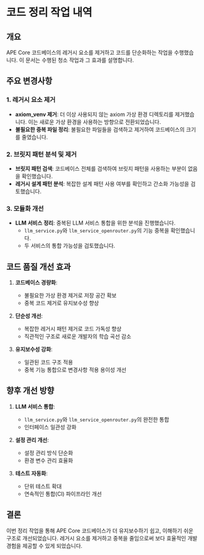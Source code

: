 # 코드 정리 작업 내역

## 개요

APE Core 코드베이스의 레거시 요소를 제거하고 코드를 단순화하는 작업을 수행했습니다. 이 문서는 수행된 청소 작업과 그 효과를 설명합니다.

## 주요 변경사항

### 1. 레거시 요소 제거

- **axiom_venv 제거**: 더 이상 사용되지 않는 axiom 가상 환경 디렉토리를 제거했습니다. 이는 새로운 가상 환경을 사용하는 방향으로 전환되었습니다.
- **불필요한 중복 파일 정리**: 불필요한 파일들을 검색하고 제거하여 코드베이스의 크기를 줄였습니다.

### 2. 브릿지 패턴 분석 및 제거

- **브릿지 패턴 검색**: 코드베이스 전체를 검색하여 브릿지 패턴을 사용하는 부분이 없음을 확인했습니다.
- **레거시 설계 패턴 분석**: 복잡한 설계 패턴 사용 여부를 확인하고 간소화 가능성을 검토했습니다.

### 3. 모듈화 개선

- **LLM 서비스 정리**: 중복된 LLM 서비스 통합을 위한 분석을 진행했습니다.
  - `llm_service.py`와 `llm_service_openrouter.py`의 기능 중복을 확인했습니다.
  - 두 서비스의 통합 가능성을 검토했습니다.

## 코드 품질 개선 효과

1. **코드베이스 경량화**:
   - 불필요한 가상 환경 제거로 저장 공간 확보
   - 중복 코드 제거로 유지보수성 향상

2. **단순성 개선**:
   - 복잡한 레거시 패턴 제거로 코드 가독성 향상
   - 직관적인 구조로 새로운 개발자의 학습 곡선 감소

3. **유지보수성 강화**:
   - 일관된 코드 구조 적용
   - 중복 기능 통합으로 변경사항 적용 용이성 개선

## 향후 개선 방향

1. **LLM 서비스 통합**:
   - `llm_service.py`와 `llm_service_openrouter.py`의 완전한 통합
   - 인터페이스 일관성 강화

2. **설정 관리 개선**:
   - 설정 관리 방식 단순화
   - 환경 변수 관리 효율화

3. **테스트 자동화**:
   - 단위 테스트 확대
   - 연속적인 통합(CI) 파이프라인 개선

## 결론

이번 정리 작업을 통해 APE Core 코드베이스가 더 유지보수하기 쉽고, 이해하기 쉬운 구조로 개선되었습니다. 레거시 요소를 제거하고 중복을 줄임으로써 보다 효율적인 개발 경험을 제공할 수 있게 되었습니다.